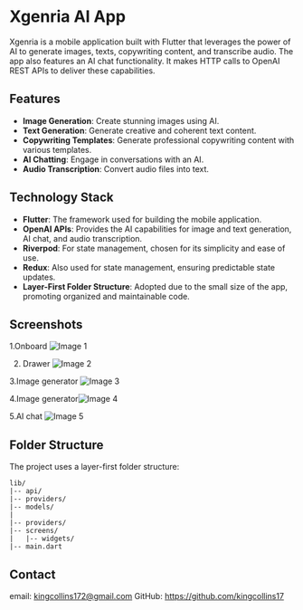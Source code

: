 # Xgenria AI App

Xgenria is a mobile application built with Flutter that leverages the power of AI to generate images, texts, copywriting content, and transcribe audio. The app also features an AI chat functionality. It makes HTTP calls to OpenAI REST APIs to deliver these capabilities.

## Features

- **Image Generation**: Create stunning images using AI.
- **Text Generation**: Generate creative and coherent text content.
- **Copywriting Templates**: Generate professional copywriting content with various templates.
- **AI Chatting**: Engage in conversations with an AI.
- **Audio Transcription**: Convert audio files into text.

## Technology Stack

- **Flutter**: The framework used for building the mobile application.
- **OpenAI APIs**: Provides the AI capabilities for image and text generation, AI chat, and audio transcription.
- **Riverpod**: For state management, chosen for its simplicity and ease of use.
- **Redux**: Also used for state management, ensuring predictable state updates.
- **Layer-First Folder Structure**: Adopted due to the small size of the app, promoting organized and maintainable code.

## Screenshots 

1.Onboard ![Image 1](https://drive.google.com/uc?id=1-_HhNTZPHdirnc1HVG2xj1mJPIyaRAll)

2. Drawer ![Image 2](https://drive.google.com/uc?id=1-WHEOw4X0aIg0YGZeyrDOKiEBRFhiE19)

3.Image generator ![Image 3](https://drive.google.com/uc?id=1-OZrg6Pzv3s8LzMeKVfKQT2xOkY82cRE)

4.Image generator![Image 4](https://drive.google.com/uc?id=1-IxSrr3qcW21kiRuUYcjYC5X7Uv2A0jp)

5.AI chat ![Image 5](https://drive.google.com/uc?id=1-IjOra8sq6GbYOJ89yKNX1aqn8Rl-86y)



## Folder Structure

The project uses a layer-first folder structure:

```
lib/
|-- api/
|-- providers/
|-- models/
|   
|-- providers/
|-- screens/
|   |-- widgets/
|-- main.dart
```

## Contact
email: kingcollins172@gmail.com 
GitHub: https://github.com/kingcollins17 